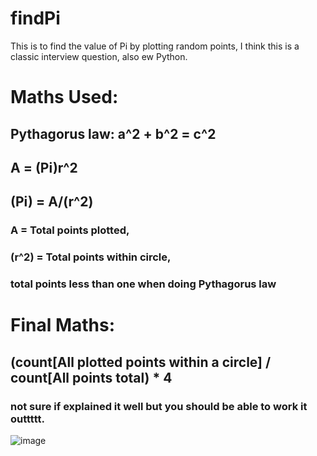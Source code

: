 # findPi
This is to find the value of Pi by plotting random points, I think this is a classic interview question, also ew Python.

# Maths Used:
## Pythagorus law: a^2 + b^2 = c^2
## A = (Pi)r^2
## (Pi) = A/(r^2)
### A = Total points plotted, 
### (r^2) = Total points within circle,
### total points less than one when doing Pythagorus law
  
# Final Maths:
## (count[All plotted points within a circle] / count[All points total) * 4

### not sure if explained it well but you should be able to work it outtttt.
![image](https://user-images.githubusercontent.com/43852724/120249030-636b4700-c271-11eb-9665-768acebeb160.png)

